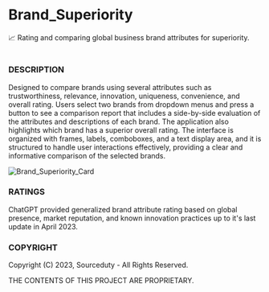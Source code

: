 # Brand_Superiority

📈 Rating and comparing global business brand attributes for superiority.

#

### DESCRIPTION

Designed to compare brands using several attributes such as trustworthiness, relevance, innovation, uniqueness, convenience, and overall rating. Users select two brands from dropdown menus and press a button to see a comparison report that includes a side-by-side evaluation of the attributes and descriptions of each brand. The application also highlights which brand has a superior overall rating. The interface is organized with frames, labels, comboboxes, and a text display area, and it is structured to handle user interactions effectively, providing a clear and informative comparison of the selected brands.

![Brand_Superiority_Card](https://github.com/sourceduty/Brand_Superiority/assets/123030236/a0e80807-956b-406a-b959-265dc3f77f6d)

### RATINGS

ChatGPT provided generalized brand attribute rating based on global presence, market reputation, and known innovation practices up to it's last update in April 2023.

### COPYRIGHT

Copyright (C) 2023, Sourceduty - All Rights Reserved.

THE CONTENTS OF THIS PROJECT ARE PROPRIETARY.
